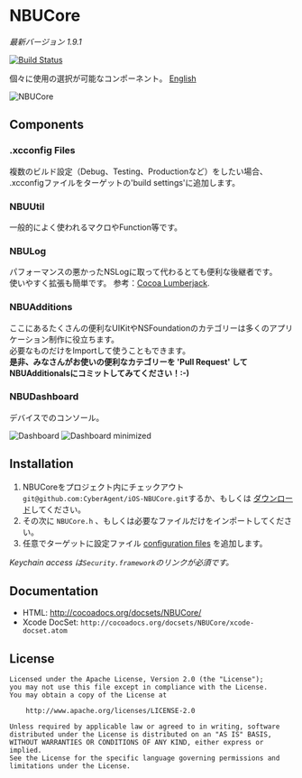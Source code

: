 NBUCore
=======

_最新バージョン 1.9.1_

[![Build Status](https://travis-ci.org/CyberAgent/iOS-NBUCore.png)](https://travis-ci.org/CyberAgent/iOS-NBUCore)

個々に使用の選択が可能なコンポーネント。 [English](README.md)

![NBUCore](https://github.com/CyberAgent/iOS-NBUCore/wiki/images/NBUCore.png)

Components
----------

### .xcconfig Files

複数のビルド設定（Debug、Testing、Productionなど）をしたい場合、  
.xcconfigファイルをターゲットの'build settings'に追加します。

### NBUUtil

一般的によく使われるマクロやFunction等です。

### NBULog

パフォーマンスの悪かったNSLogに取って代わるとても便利な後継者です。  
使いやすく拡張も簡単です。 参考：[Cocoa Lumberjack](https://github.com/robbiehanson/CocoaLumberjack).

### NBUAdditions

ここにあるたくさんの便利なUIKitやNSFoundationのカテゴリーは多くのアプリケーション制作に役立ちます。  
必要なものだけをImportして使うこともできます。  
**是非、みなさんがお使いの便利なカテゴリーを 'Pull Request' してNBUAdditionalsにコミットしてみてください！:-)**

### NBUDashboard
 
デバイスでのコンソール。
 
![Dashboard](https://raw.github.com/wiki/CyberAgent/iOS-NBUCore/images/Dashboard.png "On-device log console")
![Dashboard minimized](https://raw.github.com/wiki/CyberAgent/iOS-NBUCore/images/Dashboard_filter.png "Filter log messages")

Installation
------------

1. NBUCoreをプロジェクト内にチェックアウト`git@github.com:CyberAgent/iOS-NBUCore.git`するか、もしくは [ダウンロード](https://github.com/CyberAgent/iOS-NBUCore/tags)してください。  
2. その次に `NBUCore.h` 、もしくは必要なファイルだけをインポートしてください。  
3. 任意でターゲットに設定ファイル [configuration files](#nbucore_xcconfig-files) を追加します。  
 
_Keychain access は`Security.framework`のリンクが必須です。_
 
Documentation
-------------
 
* HTML: http://cocoadocs.org/docsets/NBUCore/
* Xcode DocSet: `http://cocoadocs.org/docsets/NBUCore/xcode-docset.atom`

License
-------

    Licensed under the Apache License, Version 2.0 (the "License");
    you may not use this file except in compliance with the License. 
    You may obtain a copy of the License at

        http://www.apache.org/licenses/LICENSE-2.0

    Unless required by applicable law or agreed to in writing, software
    distributed under the License is distributed on an "AS IS" BASIS,
    WITHOUT WARRANTIES OR CONDITIONS OF ANY KIND, either express or implied.
    See the License for the specific language governing permissions and
    limitations under the License.


